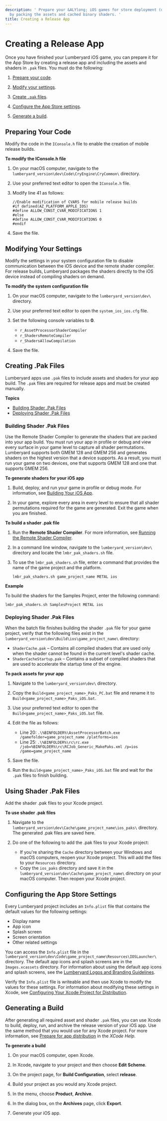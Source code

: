 ```yaml
---
description: ' Prepare your &ALYlong; iOS games for store deployment (distribution)
  by packing the assets and cached binary shaders. '
title: Creating a Release App
---
```

# Creating a Release App<a name="ios-creating-release-app"></a>

Once you have finished your Lumberyard iOS game, you can prepare it for the App Store by creating a release app and including the assets and shaders in `.pak` files\. You must do the following:

1. [Prepare your code](#ios-preparing-your-code)\.

1. [Modify your settings](#ios-modifying-your-settings)\.

1. [Create `.pak` files](#ios-creating-pak-files)\.

1. [Configure the App Store settings](#ios-configuring-app-store-settings)\.

1. [Generate a build](#ios-generating-app-build)\.

## Preparing Your Code<a name="ios-preparing-your-code"></a>

Modify the code in the `IConsole.h` file to enable the creation of mobile release builds\.

**To modify the IConsole\.h file**

1. On your macOS computer, navigate to the `lumberyard_version\dev\Code\CryEngine\CryCommon\` directory\.

1. Use your preferred text editor to open the `IConsole.h` file\.

1. Modify line 41 as follows:

   ```
   //Enable modification of CVARS for mobile release builds
   #if defined(AZ_PLATFORM_APPLE_IOS)
   #define ALLOW_CONST_CVAR_MODIFICATIONS 1
   #else
   #define ALLOW_CONST_CVAR_MODIFICATIONS 0
   #endif
   ```

1. Save the file\.

## Modifying Your Settings<a name="ios-modifying-your-settings"></a>

Modify the settings in your system configuration file to disable communication between the iOS device and the remote shader compiler\. For release builds, Lumberyard packages the shaders directly to the iOS device instead of compiling shaders on demand\.

**To modify the system configuration file**

1. On your macOS computer, navigate to the `lumberyard_version\dev\` directory\.

1. Use your preferred text editor to open the `system_ios_ios.cfg` file\.

1. Set the following console variables to **0**\.
   + `r_AssetProcessorShaderCompiler`
   + `r_ShadersRemoteCompiler`
   + `r_ShadersAllowCompilation`

1. Save the file\.

## Creating \.Pak Files<a name="ios-creating-pak-files"></a>

Lumberyard apps use `.pak` files to include assets and shaders for your app build\. The `.pak` files are required for release apps and must be created manually\.

**Topics**
+ [Building Shader \.Pak Files](#ios-shaders-build-pak-files)
+ [Deploying Shader \.Pak Files](#deploying-shader-pak-files-ios)

### Building Shader \.Pak Files<a name="ios-shaders-build-pak-files"></a>

Use the Remote Shader Compiler to generate the shaders that are packed into your app build\. You must run your app in profile or debug and view every surface in your game level to capture all shader permutations\. Lumberyard supports both GMEM 128 and GMEM 256 and generates shaders on the highest version that a device supports\. As a result, you must run your game on two devices, one that supports GMEM 128 and one that supports GMEM 256\.

**To generate shaders for your iOS app**

1. Build, deploy, and run your game in profile or debug mode\. For information, see [Building Your iOS App](/docs/userguide/mobile/ios/game-building.md)\.

1. In your game, explore every area in every level to ensure that all shader permutations required for the game are generated\. Exit the game when you are finished\.

**To build a shader \.pak file**

1. Run the **Remote Shader Compiler**\. For more information, see [Running the Remote Shader Compiler](/docs/userguide/materials/shaders/custom-dev-remote-compiler.md#mat-shaders-custom-dev-remote-compiler-launch)\. 

1. In a command line window, navigate to the `lumberyard_version\dev\` directory and locate the `lmbr_pak_shaders.sh` file\.

1. To use the `lmbr_pak_shaders.sh` file, enter a command that provides the name of the game project and the platform\.

   ```
   lmbr_pak_shaders.sh game_project_name METAL ios
   ```  
**Example**  

   To build the shaders for the Samples Project, enter the following command:

   ```
   lmbr_pak_shaders.sh SamplesProject METAL ios
   ```

### Deploying Shader \.Pak Files<a name="deploying-shader-pak-files-ios"></a>

When the batch file finishes building the shader `.pak` file for your game project, verify that the following files exist in the `lumberyard_version\dev\Build\ios\game_project_name\` directory:
+ `ShaderCache.pak` – Contains all compiled shaders that are used only when the shader cannot be found in the current level's shader cache\.
+ `ShaderCacheStartup.pak` – Contains a subset of compiled shaders that are used to accelerate the startup time of the engine\.

**To pack assets for your app**

1. Navigate to the `lumberyard_version\dev\` directory\.

1. Copy the `Build<game_project_name>_Paks_PC.bat` file and rename it to `Build<game_project_name>_Paks_iOS.bat`\.

1. Use your preferred text editor to open the `Build<game_project_name>_Paks_iOS.bat` file\.

1. Edit the file as follows:
   + Line 20: `.\%BINFOLDER%\AssetProcessorBatch.exe /gamefolder=game_project_name /platforms=ios`
   + Line 25: `.\%BINFOLDER%\rc\rc.exe /job=%BINFOLDER%\rc\RCJob_Generic_MakePaks.xml /p=ios /game=game_project_name`

1. Save the file\.

1. Run the `Build<game_project_name>_Paks_iOS.bat` file and wait for the `.pak` files to finish building\.

## Using Shader \.Pak Files<a name="ios-using-shader-pak-files"></a>

Add the shader \.pak files to your Xcode project\.

**To use shader \.pak files**

1. Navigate to the `lumberyard_version\dev\Cache\game_project_name\ios_paks\` directory\. The generated \.pak files are saved here\.

1. Do one of the following to add the \.pak files to your Xcode project:
   + If you're sharing the `Cache` directory between your Windows and macOS computers, reopen your Xcode project\. This will add the files to your `Resources` directory\.
   + Copy the `ios_paks` directory and save it in the `lumberyard_version\dev\Cache\game_project_name\` directory on your macOS computer\. Then reopen your Xcode project\.

## Configuring the App Store Settings<a name="ios-configuring-app-store-settings"></a>

Every Lumberyard project includes an `Info.plist` file that contains the default values for the following settings:
+ Display name
+ App icon
+ Splash screen
+ Screen orientation
+ Other related settings

You can access the `Info.plist` file in the `lumberyard_version\dev\Code\game_project_name\Resources\IOSLauncher\` directory\. The default app icons and splash screens are in the `Images.xcassets` directory\. For information about using the default app icons and splash screens, see the [Lumberyard Logos and Branding Guidelines](https://aws.amazon.com/lumberyard/support/)\.

Verify the `Info.plist` file is writeable and then use Xcode to modify the values for these settings\. For information about modifying these settings in Xcode, see [Configuring Your Xcode Project for Distribution](https://developer.apple.com/library/ios/documentation/IDEs/Conceptual/AppDistributionGuide/ConfiguringYourApp/ConfiguringYourApp.html)\.

## Generating a Build<a name="ios-generating-app-build"></a>

After generating all required asset and shader `.pak` files, you can use Xcode to build, deploy, run, and archive the release version of your iOS app\. Use the same method that you would use for any Xcode project\. For more information, see [Prepare for app distribution](http://help.apple.com/xcode/mac/current/#/dev91fe7130a) in the *XCode Help*\.

**To generate a build**

1. On your macOS computer, open Xcode\.

1. In Xcode, navigate to your project and then choose **Edit Scheme**\.

1. On the project page, for **Build Configuration**, select **release**\.

1. Build your project as you would any Xcode project\.

1. In the menu, choose **Product**, **Archive**\.

1. In the dialog box, on the **Archives** page, click **Export**\.

1. Generate your iOS app\.